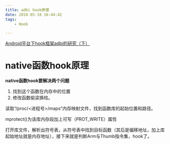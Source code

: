 ```yaml
---
title: adbi hook原理
date: 2018-05-18 16:44:42
tags: 
	- Hook

---
```


[Android平台下hook框架adbi的研究（下） ](http://blog.csdn.net/roland_sun/article/details/36049307)

# native函数hook原理 #

**native函数hook要解决两个问题**

1. 找到这个函数在内存中的位置
2. 修改函数偷梁换柱。

读取“/proc/<进程号>/maps”内存映射文件，找到函数库的起始位置和路径。

mprotect()为该库内存段加上可写（PROT_WRITE）属性

打开库文件，解析出符号表，从符号表中找到目标函数（其后是偏移地址，加上库起始地址就是内存地址），接下来就是判断Arm与Thumb指令集，hook了。